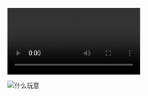 
![点击](https://user-images.githubusercontent.com/82256583/125192393-3485bf00-e27a-11eb-940c-dffe99bbf5ae.mp4)

![什么玩意](https://user-images.githubusercontent.com/82256583/125192947-c2fb4000-e27c-11eb-8213-f0d9eca53c33.jpg)
